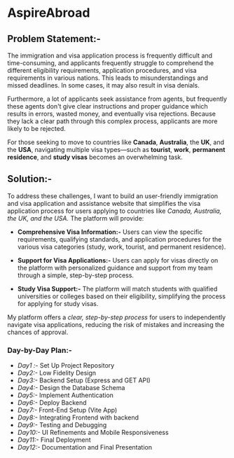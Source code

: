 # AspireAbroad
## Problem Statement:-

The immigration and visa application process is frequently difficult and time-consuming, and applicants frequently struggle to comprehend the different eligibility requirements, application procedures, and visa requirements in various nations. This leads to misunderstandings and missed deadlines. In some cases, it may also result in visa denials.

Furthermore, a lot of applicants seek assistance from agents, but frequently these agents don't give clear instructions and proper guidance  which results in errors, wasted money, and eventually visa rejections. Because they lack a clear path through this complex process, applicants are more likely to be rejected.

For those seeking to move to countries like **Canada**, **Australia**, the **UK**, and the **USA**, navigating multiple visa types—such as **tourist**, **work**, **permanent residence**, and **study visas** becomes an overwhelming task.

## Solution:-

To address these challenges, I want to build an user-friendly immigration and visa application and assistance website that simplifies the visa application process for users applying to countries like *Canada, Australia, the UK, and the USA.* The platform will provide:

- **Comprehensive Visa Information:-** Users can view the specific requirements, qualifying standards, and application procedures for the various visa categories (study, work, tourist, and permanent residence).

- **Support for Visa Applications:-** Users can apply for visas directly on the platform with personalized guidance and support from my team through a simple, step-by-step process.

- **Study Visa Support:-** The platform will match students with qualified universities or colleges based on their eligibility, simplifying the process for applying for study visas.

My platform offers a *clear, step-by-step process* for users to independently navigate visa applications, reducing the risk of mistakes and increasing the chances of approval.

### Day-by-Day Plan:-
- *Day1 :-* Set Up Project Repository
- *Day2:-* Low Fidelity Design
- *Day3:-* Backend Setup (Express and GET API)
- *Day4:-*  Design the Database Schema
- *Day5:-* Implement Authentication
- *Day6:-* Deploy Backend
- *Day7:-*  Front-End Setup (Vite App)
- *Day8:-* Integrating Frontend with backend
- *Day9:-* Testing and Debugging
- *Day10:-* UI Refinements and Mobile Responsiveness
- *Day11:-* Final Deployment
- *Day12:-* Documentation and Final Presentation


